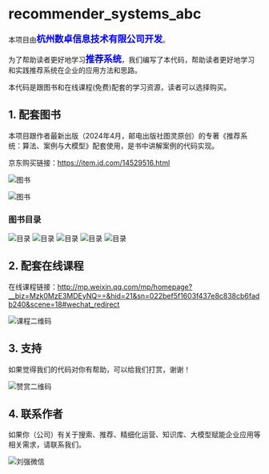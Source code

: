 # recommender_systems_abc

本项目由<font size="4" color="blue">**杭州数卓信息技术有限公司开发**</font>。

为了帮助读者更好地学习<font size="4" color="blue">**推荐系统**</font>，我们编写了本代码，帮助读者更好地学习和实践推荐系统在企业的应用方法和思路。


本代码是跟图书和在线课程(免费)配套的学习资源，读者可以选择购买。


## 1. 配套图书

本项目跟作者最新出版（2024年4月，邮电出版社图灵原创）的专著《推荐系统：算法、案例与大模型》配套使用，是书中讲解案例的代码实现。

京东购买链接：https://item.jd.com/14529516.html

![图书](./book/推荐系统-效果图大图.jpg)

![图书](./book/海报.png)


### 图书目录
![目录](./book/目录导图/1.png)
![目录](./book/目录导图/2.png)
![目录](./book/目录导图/3.png)
![目录](./book/目录导图/4.png)
![目录](./book/目录导图/5.png)


## 2. 配套在线课程
在线课程链接：http://mp.weixin.qq.com/mp/homepage?__biz=Mzk0MzE3MDEyNQ==&hid=21&sn=022bef5f1603f437e8c838cb6fadb240&scene=18#wechat_redirect

![课程二维码](./course/推荐系统.png)


## 3. 支持
如果觉得我们的代码对你有帮助，可以给我们打赏，谢谢！

![赞赏二维码](./img/赞赏二维码.jpg)


## 4. 联系作者
如果你（公司）有关于搜索、推荐、精细化运营、知识库、大模型赋能企业应用等相关需求，请联系我们。

![刘强微信](./img/作者微信.jpg)